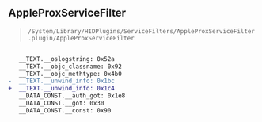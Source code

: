## AppleProxServiceFilter

> `/System/Library/HIDPlugins/ServiceFilters/AppleProxServiceFilter.plugin/AppleProxServiceFilter`

```diff

   __TEXT.__oslogstring: 0x52a
   __TEXT.__objc_classname: 0x92
   __TEXT.__objc_methtype: 0x4b0
-  __TEXT.__unwind_info: 0x1bc
+  __TEXT.__unwind_info: 0x1c4
   __DATA_CONST.__auth_got: 0x1e8
   __DATA_CONST.__got: 0x30
   __DATA_CONST.__const: 0x90

```
